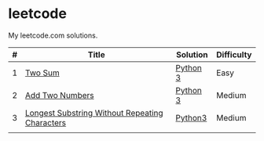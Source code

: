 # leetcode
My leetcode.com solutions.


| # | Title | Solution | Difficulty |
| --- | --- | --- | --- |
| 1 | [Two Sum](https://leetcode.com/problems/two-sum/) | [Python 3](./two_sum/main.py) | Easy |
| 2 | [Add Two Numbers](https://leetcode.com/problems/add-two-numbers/) | [Python 3](./add_two_numbers/main.py) | Medium |
| 3 | [Longest Substring Without Repeating Characters](https://leetcode.com/problems/longest-substring-without-repeating-characters/) | [Python3](./longest_substring_without_repeating_characters/main.py) | Medium |
|  |  |  |  |

